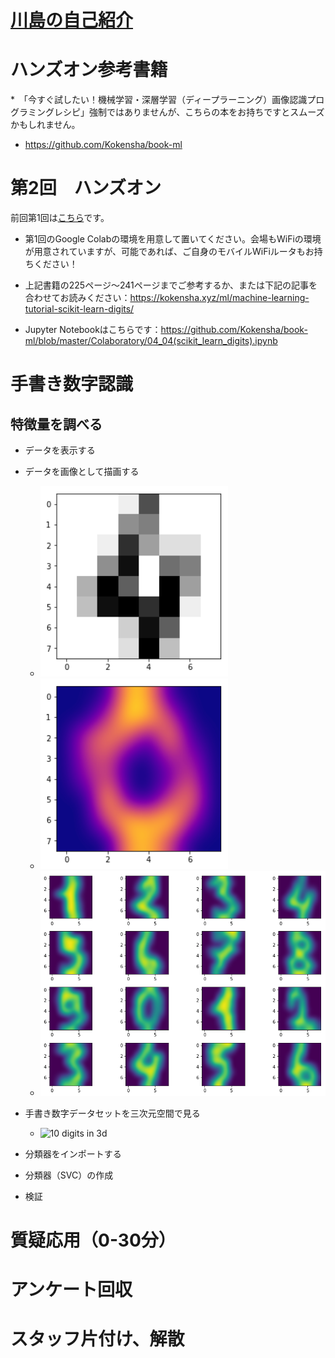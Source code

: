 # [川島の自己紹介](kawashimaken_introduction.md)

# ハンズオン参考書籍 

*　「今すぐ試したい！機械学習・深層学習（ディープラーニング）画像認識プログラミングレシピ」強制ではありませんが、こちらの本をお持ちですとスムーズかもしれません。

* https://github.com/Kokensha/book-ml

# 第2回　ハンズオン

前回第1回は[こちら](handson01.md)です。

* 第1回のGoogle Colabの環境を用意して置いてください。会場もWiFiの環境が用意されていますが、可能であれば、ご自身のモバイルWiFiルータもお持ちください！

* 上記書籍の225ページ〜241ページまでご参考するか、または下記の記事を合わせてお読みください：https://kokensha.xyz/ml/machine-learning-tutorial-scikit-learn-digits/

* Jupyter Notebookはこちらです：https://github.com/Kokensha/book-ml/blob/master/Colaboratory/04_04(scikit_learn_digits).ipynb


# 手書き数字認識

## 特徴量を調べる

* データを表示する

* データを画像として描画する
 
  - <img src="assets/digit_4.png" alt="digit 4" width="300">
  - <img src="assets/color_digit_0.png" alt="color digit 0" width="300">
  - <img src="assets/digits_grid.png" alt="digits grid" width="1024">

* 手書き数字データセットを三次元空間で見る
 
  - <img src="assets/10_digits_3d.gif" alt="10 digits in 3d" width="600">

* 分類器をインポートする

* 分類器（SVC）の作成

* 検証

# 質疑応用（0-30分）

# アンケート回収

# スタッフ片付け、解散

